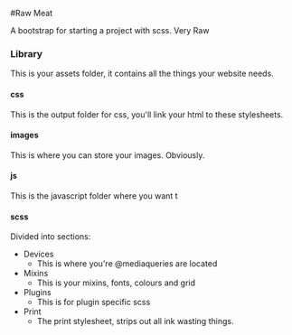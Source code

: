 #Raw Meat

A bootstrap for starting a project with scss. Very Raw

### Library

This is your assets folder, it contains all the things your website needs.

#### css

This is the output folder for css, you'll link your html to these stylesheets.
	
#### images

This is where you can store your images. Obviously.

#### js

This is the javascript folder where you want t

#### scss

Divided into sections:

- Devices
	- This is where you're @mediaqueries are located
- Mixins
	- This is your mixins, fonts, colours and grid
- Plugins
	- This is for plugin specific scss
- Print
	- The print stylesheet, strips out all ink wasting things.

